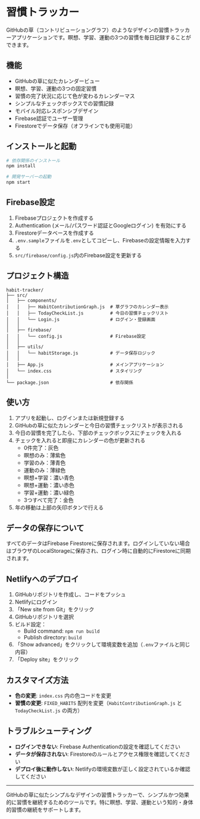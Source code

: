 # 習慣トラッカー

GitHubの草（コントリビューショングラフ）のようなデザインの習慣トラッカーアプリケーションです。瞑想、学習、運動の3つの習慣を毎日記録することができます。

## 機能

- GitHubの草に似たカレンダービュー
- 瞑想、学習、運動の3つの固定習慣
- 習慣の完了状況に応じて色が変わるカレンダーマス
- シンプルなチェックボックスでの習慣記録
- モバイル対応レスポンシブデザイン
- Firebase認証でユーザー管理
- Firestoreでデータ保存（オフラインでも使用可能）

## インストールと起動

```bash
# 依存関係のインストール
npm install

# 開発サーバーの起動
npm start
```

## Firebase設定

1. Firebaseプロジェクトを作成する
2. Authentication (メール/パスワード認証とGoogleログイン) を有効にする
3. Firestoreデータベースを作成する
4. `.env.sample`ファイルを`.env`としてコピーし、Firebaseの設定情報を入力する
5. `src/firebase/config.js`内のFirebase設定を更新する

## プロジェクト構造

```
habit-tracker/
├── src/
│   ├── components/
│   │   ├── HabitContributionGraph.js  # 草グラフのカレンダー表示
│   │   ├── TodayCheckList.js          # 今日の習慣チェックリスト
│   │   └── Login.js                   # ログイン・登録画面
│   │
│   ├── firebase/
│   │   └── config.js                  # Firebase設定
│   │
│   ├── utils/
│   │   └── habitStorage.js            # データ保存ロジック
│   │
│   ├── App.js                         # メインアプリケーション
│   └── index.css                      # スタイリング
│
└── package.json                       # 依存関係
```

## 使い方

1. アプリを起動し、ログインまたは新規登録する
2. GitHubの草に似たカレンダーと今日の習慣チェックリストが表示される
3. 今日の習慣を完了したら、下部のチェックボックスにチェックを入れる
4. チェックを入れると即座にカレンダーの色が更新される
   - 0件完了：灰色
   - 瞑想のみ：薄紫色
   - 学習のみ：薄青色
   - 運動のみ：薄緑色
   - 瞑想+学習：濃い青色
   - 瞑想+運動：濃い赤色
   - 学習+運動：濃い緑色
   - 3つすべて完了：金色
5. 年の移動は上部の矢印ボタンで行える

## データの保存について

すべてのデータはFirebase Firestoreに保存されます。ログインしていない場合はブラウザのLocalStorageに保存され、ログイン時に自動的にFirestoreに同期されます。

## Netlifyへのデプロイ

1. GitHubリポジトリを作成し、コードをプッシュ
2. Netlifyにログイン
3. 「New site from Git」をクリック
4. GitHubリポジトリを選択
5. ビルド設定：
   - Build command: `npm run build`
   - Publish directory: `build`
6. 「Show advanced」をクリックして環境変数を追加（`.env`ファイルと同じ内容）
7. 「Deploy site」をクリック

## カスタマイズ方法

- **色の変更**: `index.css` 内の色コードを変更
- **習慣の変更**: `FIXED_HABITS` 配列を変更（`HabitContributionGraph.js` と `TodayCheckList.js` の両方）

## トラブルシューティング

- **ログインできない**: Firebase Authenticationの設定を確認してください
- **データが保存されない**: Firestoreのルールとアクセス権限を確認してください
- **デプロイ後に動作しない**: Netlifyの環境変数が正しく設定されているか確認してください

---

GitHubの草に似たシンプルなデザインの習慣トラッカーで、シンプルかつ効果的に習慣を継続するためのツールです。特に瞑想、学習、運動という知的・身体的習慣の継続をサポートします。
